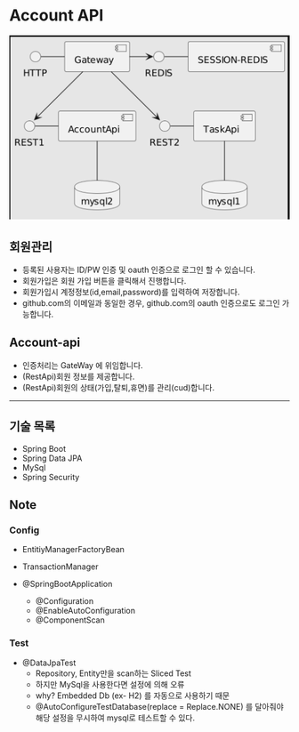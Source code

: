 # Account API

![](./img/1.png)

## 회원관리
- 등록된 사용자는 ID/PW 인증 및 oauth 인증으로 로그인 할 수 있습니다.
- 회원가입은 회원 가입 버튼을 클릭해서 진행합니다.
- 회원가입시 계정정보(id,email,password)를 입력하여 저장합니다.
- github.com의 이메일과 동일한 경우, github.com의 oauth 인증으로도 로그인 가능합니다.

## Account-api

- 인증처리는 GateWay 에 위임합니다.
- (RestApi)회원 정보를 제공합니다.
- (RestApi)회원의 상태(가입,탈퇴,휴면)를 관리(cud)합니다.

---

## 기술 목록

- Spring Boot
- Spring Data JPA
- MySql
- Spring Security


## Note

### Config

- EntitiyManagerFactoryBean
- TransactionManager

- @SpringBootApplication
  - @Configuration
  - @EnableAutoConfiguration
  - @ComponentScan


### Test

- @DataJpaTest
  - Repository, Entity만을 scan하는 Sliced Test
  - 하지만 MySql을 사용한다면 설정에 의해 오류
  - why? Embedded Db (ex- H2) 를 자동으로 사용하기 때문
  - @AutoConfigureTestDatabase(replace = Replace.NONE) 를 달아줘야 해당 설정을 무시하여 mysql로 테스트할 수 있다.